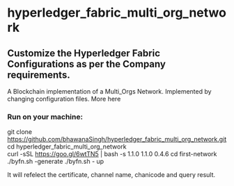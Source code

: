 # hyperledger_fabric_multi_org_network
## Customize the Hyperledger Fabric Configurations as per the Company requirements.

A Blockchain implementation of a Multi_Orgs Network. Implemented by changing configuration files. More here

### Run on your machine:
git clone https://github.com/bhawanaSingh/hyperledger_fabric_multi_org_network.git </br>
cd hyperledger_fabric_multi_org_network </br>
curl -sSL https://goo.gl/6wtTN5 | bash -s 1.1.0 1.1.0 0.4.6
cd first-network
./byfn.sh -generate
./byfn.sh - up 

It will refelect the certificate, channel name, chanicode and query result.
